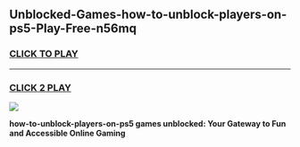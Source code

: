 
## Unblocked-Games-how-to-unblock-players-on-ps5-Play-Free-n56mq
<h3>
<a href="https://premium76.site?title=how-to-unblock-players-on-ps5&ref=18A1">CLICK TO PLAY</a></h3>
<hr>

<h3>
<a href="https://premium76.site?title=how-to-unblock-players-on-ps5&ref=18A1">CLICK 2 PLAY</a>
  
</h3>

<a href="https://premium76.site?title=how-to-unblock-players-on-ps5&ref=18A1"><img src="https://clearcache.store/games.png"></a>


**how-to-unblock-players-on-ps5 games unblocked: Your Gateway to Fun and Accessible Online Gaming**
